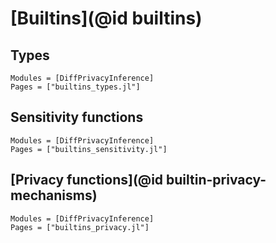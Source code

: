 

# [Builtins](@id builtins)

## Types
```@autodocs
Modules = [DiffPrivacyInference]
Pages = ["builtins_types.jl"]
```

## Sensitivity functions
```@autodocs
Modules = [DiffPrivacyInference]
Pages = ["builtins_sensitivity.jl"]
```

## [Privacy functions](@id builtin-privacy-mechanisms)
```@autodocs
Modules = [DiffPrivacyInference]
Pages = ["builtins_privacy.jl"]
```


